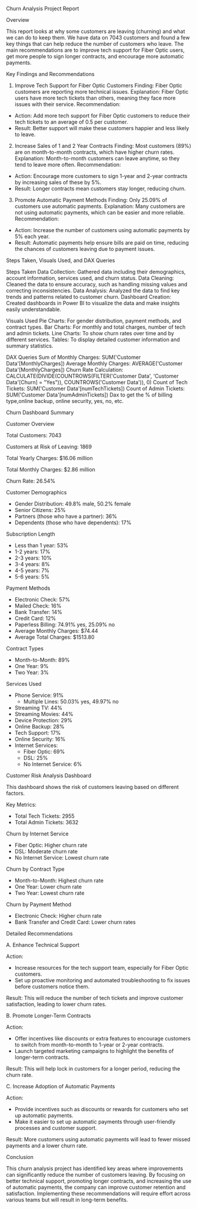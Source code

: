  Churn Analysis Project Report

 Overview

This report looks at why some customers are leaving (churning) and what we can do to keep them. We have data on 7043 customers and found a few key things that can help reduce the number of customers who leave. The main recommendations are to improve tech support for Fiber Optic users, get more people to sign longer contracts, and encourage more automatic payments.

 Key Findings and Recommendations

 1. Improve Tech Support for Fiber Optic Customers
Finding: Fiber Optic customers are reporting more technical issues.
Explanation: Fiber Optic users have more tech tickets than others, meaning they face more issues with their service.
Recommendation:
- Action: Add more tech support for Fiber Optic customers to reduce their tech tickets to an average of 0.5 per customer.
- Result: Better support will make these customers happier and less likely to leave.

 2. Increase Sales of 1 and 2 Year Contracts
Finding: Most customers (89%) are on month-to-month contracts, which have higher churn rates.
Explanation: Month-to-month customers can leave anytime, so they tend to leave more often.
Recommendation:
- Action: Encourage more customers to sign 1-year and 2-year contracts by increasing sales of these by 5%.
- Result: Longer contracts mean customers stay longer, reducing churn.

 3. Promote Automatic Payment Methods
Finding: Only 25.09% of customers use automatic payments.
Explanation: Many customers are not using automatic payments, which can be easier and more reliable.
Recommendation:
- Action: Increase the number of customers using automatic payments by 5% each year.
- Result: Automatic payments help ensure bills are paid on time, reducing the chances of customers leaving due to payment issues.


Steps Taken, Visuals Used, and DAX Queries

Steps Taken
Data Collection: Gathered data including their demographics, account information, services used, and churn status.
Data Cleaning: Cleaned the data to ensure accuracy, such as handling missing values and correcting inconsistencies.
Data Analysis: Analyzed the data to find key trends and patterns related to customer churn.
Dashboard Creation: Created dashboards in Power BI to visualize the data and make insights easily understandable.

Visuals Used
Pie Charts: For gender distribution, payment methods, and contract types.
Bar Charts: For monthly and total charges, number of tech and admin tickets.
Line Charts: To show churn rates over time and by different services.
Tables: To display detailed customer information and summary statistics.

DAX Queries
Sum of Monthly Charges: SUM('Customer Data'[MonthlyCharges])
Average Monthly Charges: AVERAGE('Customer Data'[MonthlyCharges])
Churn Rate Calculation: CALCULATE(DIVIDE(COUNTROWS(FILTER('Customer Data', 'Customer Data'[Churn] = "Yes")), COUNTROWS('Customer Data')), 0)
Count of Tech Tickets: SUM('Customer Data'[numTechTickets])
Count of Admin Tickets: SUM('Customer Data'[numAdminTickets])
Dax to get the % of billing type,online backup, online security, yes, no, etc.

 Churn Dashboard Summary

 Customer Overview

Total Customers: 7043

Customers at Risk of Leaving: 1869

Total Yearly Charges: $16.06 million

Total Monthly Charges: $2.86 million

Churn Rate: 26.54%

 Customer Demographics

- Gender Distribution: 49.8% male, 50.2% female
- Senior Citizens: 25%
- Partners (those who have a partner): 36%
- Dependents (those who have dependents): 17%

 Subscription Length

- Less than 1 year: 53%
- 1-2 years: 17%
- 2-3 years: 10%
- 3-4 years: 8%
- 4-5 years: 7%
- 5-6 years: 5%

 Payment Methods

- Electronic Check: 57%
- Mailed Check: 16%
- Bank Transfer: 14%
- Credit Card: 12%
- Paperless Billing: 74.91% yes, 25.09% no
- Average Monthly Charges: $74.44
- Average Total Charges: $1513.80

 Contract Types

- Month-to-Month: 89%
- One Year: 9%
- Two Year: 3%

 Services Used

- Phone Service: 91%
  - Multiple Lines: 50.03% yes, 49.97% no
- Streaming TV: 44%
- Streaming Movies: 44%
- Device Protection: 29%
- Online Backup: 28%
- Tech Support: 17%
- Online Security: 16%
- Internet Services:
  - Fiber Optic: 69%
  - DSL: 25%
  - No Internet Service: 6%

 Customer Risk Analysis Dashboard

This dashboard shows the risk of customers leaving based on different factors.

Key Metrics:
- Total Tech Tickets: 2955
- Total Admin Tickets: 3632

 Churn by Internet Service

- Fiber Optic: Higher churn rate
- DSL: Moderate churn rate
- No Internet Service: Lowest churn rate

 Churn by Contract Type

- Month-to-Month: Highest churn rate
- One Year: Lower churn rate
- Two Year: Lowest churn rate

 Churn by Payment Method

- Electronic Check: Higher churn rate
- Bank Transfer and Credit Card: Lower churn rates

 Detailed Recommendations

 A. Enhance Technical Support

Action: 
- Increase resources for the tech support team, especially for Fiber Optic customers.
- Set up proactive monitoring and automated troubleshooting to fix issues before customers notice them.

Result: This will reduce the number of tech tickets and improve customer satisfaction, leading to lower churn rates.

 B. Promote Longer-Term Contracts

Action:
- Offer incentives like discounts or extra features to encourage customers to switch from month-to-month to 1-year or 2-year contracts.
- Launch targeted marketing campaigns to highlight the benefits of longer-term contracts.

Result: This will help lock in customers for a longer period, reducing the churn rate.

 C. Increase Adoption of Automatic Payments

Action:
- Provide incentives such as discounts or rewards for customers who set up automatic payments.
- Make it easier to set up automatic payments through user-friendly processes and customer support.

Result: More customers using automatic payments will lead to fewer missed payments and a lower churn rate.

 Conclusion

This churn analysis project has identified key areas where improvements can significantly reduce the number of customers leaving. By focusing on better technical support, promoting longer contracts, and increasing the use of automatic payments, the company can improve customer retention and satisfaction. Implementing these recommendations will require effort across various teams but will result in long-term benefits.

